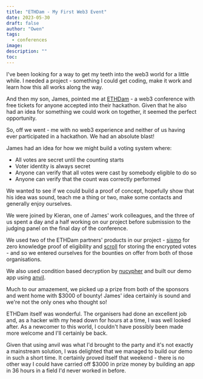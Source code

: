 ```yaml
---
title: "ETHDam - My First Web3 Event"
date: 2023-05-30
draft: false
author: "Owen"
tags:
  - conferences
image:
description: ""
toc:
---
```

I've been looking for a way to get my teeth into the web3 world for a little while. I needed a project - something I could get coding, make it work and learn how this all works along the way.

And then my son, James, pointed me at [ETHDam](https://www.ethdam.com/) - a web3 conference with free tickets for anyone accepted into their hackathon. Given that he also had an idea for something we could work on together, it seemed the perfect opportunity.

So, off we went - me with no web3 experience and neither of us having ever participated in a hackathon. We had an absolute blast!

James had an idea for how we might build a voting system where:

* All votes are secret until the counting starts
* Voter identity is always secret
* Anyone can verify that all votes were cast by somebody eligible to do so
* Anyone can verify that the count was correctly performed

We wanted to see if we could build a proof of concept, hopefully show that his idea was sound, teach me a thing or two, make some contacts and generally enjoy ourselves.

We were joined by Kieran, one of James' work colleagues, and the three of us spent a day and a half working on our project before submission to the judging panel on the final day of the conference.

We used two of the ETHDam partners' products in our project - [sismo](https://sismo.io) for zero knowledge proof of eligibility and [scroll](https://scroll.io) for storing the encrypted votes - and so we entered ourselves for the bounties on offer from both of those organisations.

We also used condition based decryption by [nucypher](https://nucypher.com) and built our demo app using [anvil](https://anvil.works).

Much to our amazement, we picked up a prize from both of the sponsors and went home with $3000 of bounty! James' idea certainly is sound and we're not the only ones who thought so!

ETHDam itself was wonderful. The organisers had done an excellent job and, as a hacker with my head down for hours at a time, I was well looked after. As a newcomer to this world, I couldn't have possibly been made more welcome and I'll certainly be back.

Given that using anvil was what I'd brought to the party and it's not exactly a mainstream solution, I was delighted that we managed to build our demo in such a short time. It certainly proved itself that weekend - there is no other way I could have carried off $3000 in prize money by building an app in 36 hours in a field I'd never worked in before.

